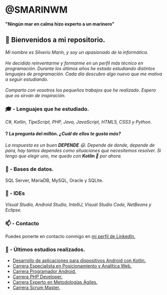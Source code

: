 # @SMARINWM
**"Ningún mar en calma hizo experto a un marinero"**

## 👋 Bienvenidos a mi repositorio.

*Mi nombre es Silverio Marín, y soy un apasionado de la informática.*
<br><br>
*He decidido reinventarme y formarme en un perfil más técnico en programación. Durante los últimos años he estado estudiando distintos lenguajes de programación. Cada día descubro algo nuevo que me motiva a seguir estudiando.*
<br> <br>
*Comparto con vosotros los pequeños trabajos que he realizado. Espero que os sirvan de inspiración.*

### :mortar_board: - Lenguajes que he estudiado. 
*C#, Kotlin, TipeScript, PHP, Java, JavaScript, HTML5, CSS3 y Python.*

#### :grey_question: La pregunta del millón. *¿Cuál de ellos te gusta más?* 
*La respuesta es un buen **DEPENDE** :smiley:. Depende de donde, depende de para, 
hay tantos dependes como situaciones que necesitemos resolver. 
Si tengo que elegir uno, me quedo con **Kotlin 💞️** por ahora.* 


### :minidisc: - Bases de datos.

SQL Server, MariaDB, MySQL, Oracle y SQLite.

### :wrench: - IDEs 
*Visual Studio, Android Studio, IntelliJ, Visual Studio Code, NetBeans y Eclipse.*

### 📫 - Contacto

Puedes ponerte en contacto conmigo en [mi perfil de LinkedIn.](https://www.linkedin.com/in/silveriomarín)

### :scroll: - Últimos estudios realizados.

* [Desarrollo de aplicaciones para dispositivos Android con Kotlin.]([https://github.com/smarinwm])
* [Carrera Especialista en Posicionamiento y Analítica Web.](https://openwebinars.net/cert/4B8WJ)
* [Carrera Programador Android.](https://openwebinars.net/cert/72kWg)
* [Carrera PHP Developer.](https://openwebinars.net/cert/RBGgQ)
* [Carrera Experto en Metodologías Ágiles.](https://openwebinars.net/cert/8YwWn)
* [Carrera Scrum Master.](https://openwebinars.net/cert/PwaXX)


